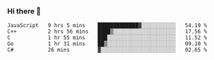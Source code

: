 ### Hi there 👋

<!--
**KLXLjun/KLXLjun** is a ✨ _special_ ✨ repository because its `README.md` (this file) appears on your GitHub profile.

Here are some ideas to get you started:

- 🔭 I’m currently working on ...
- 🌱 I’m currently learning ...
- 👯 I’m looking to collaborate on ...
- 🤔 I’m looking for help with ...
- 💬 Ask me about ...
- 📫 How to reach me: ...
- 😄 Pronouns: ...
- ⚡ Fun fact: ...
-->

<!--START_SECTION:waka-->
```text
JavaScript   9 hrs 5 mins    █████████████▓░░░░░░░░░░░   54.19 % 
C++          2 hrs 56 mins   ████▒░░░░░░░░░░░░░░░░░░░░   17.56 % 
C            1 hr 55 mins    ███░░░░░░░░░░░░░░░░░░░░░░   11.52 % 
Go           1 hr 31 mins    ██▒░░░░░░░░░░░░░░░░░░░░░░   09.10 % 
C#           26 mins         ▓░░░░░░░░░░░░░░░░░░░░░░░░   02.65 % 
```
<!--END_SECTION:waka-->

